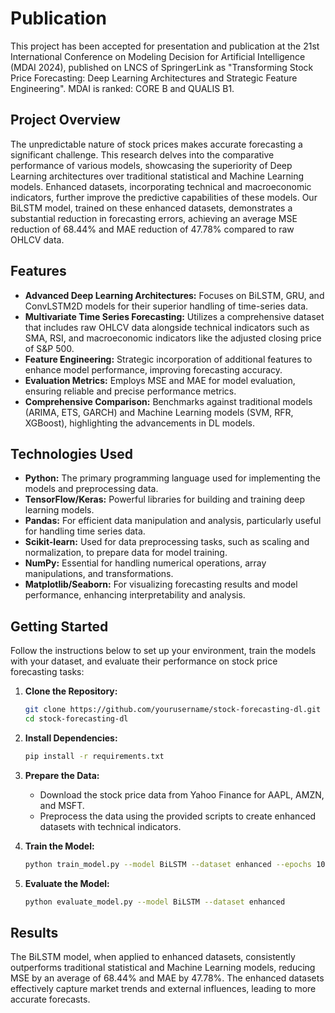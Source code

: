 # Publication 
This project has been accepted for presentation and publication at the 21st International Conference on Modeling Decision for Artificial Intelligence (MDAI 2024), published on LNCS of SpringerLink as "Transforming Stock Price Forecasting: Deep Learning Architectures and Strategic Feature Engineering". MDAI is ranked: CORE B and QUALIS B1.

## Project Overview

The unpredictable nature of stock prices makes accurate forecasting a significant challenge. This research delves into the comparative performance of various models, showcasing the superiority of Deep Learning architectures over traditional statistical and Machine Learning models. Enhanced datasets, incorporating technical and macroeconomic indicators, further improve the predictive capabilities of these models. Our BiLSTM model, trained on these enhanced datasets, demonstrates a substantial reduction in forecasting errors, achieving an average MSE reduction of 68.44% and MAE reduction of 47.78% compared to raw OHLCV data.

## Features

- **Advanced Deep Learning Architectures:** Focuses on BiLSTM, GRU, and ConvLSTM2D models for their superior handling of time-series data.
- **Multivariate Time Series Forecasting:** Utilizes a comprehensive dataset that includes raw OHLCV data alongside technical indicators such as SMA, RSI, and macroeconomic indicators like the adjusted closing price of S&P 500.
- **Feature Engineering:** Strategic incorporation of additional features to enhance model performance, improving forecasting accuracy.
- **Evaluation Metrics:** Employs MSE and MAE for model evaluation, ensuring reliable and precise performance metrics.
- **Comprehensive Comparison:** Benchmarks against traditional models (ARIMA, ETS, GARCH) and Machine Learning models (SVM, RFR, XGBoost), highlighting the advancements in DL models.

## Technologies Used

- **Python:** The primary programming language used for implementing the models and preprocessing data.
- **TensorFlow/Keras:** Powerful libraries for building and training deep learning models.
- **Pandas:** For efficient data manipulation and analysis, particularly useful for handling time series data.
- **Scikit-learn:** Used for data preprocessing tasks, such as scaling and normalization, to prepare data for model training.
- **NumPy:** Essential for handling numerical operations, array manipulations, and transformations.
- **Matplotlib/Seaborn:** For visualizing forecasting results and model performance, enhancing interpretability and analysis.

## Getting Started

Follow the instructions below to set up your environment, train the models with your dataset, and evaluate their performance on stock price forecasting tasks:

1. **Clone the Repository:**
    ```bash
    git clone https://github.com/yourusername/stock-forecasting-dl.git
    cd stock-forecasting-dl
    ```

2. **Install Dependencies:**
    ```bash
    pip install -r requirements.txt
    ```

3. **Prepare the Data:**
    - Download the stock price data from Yahoo Finance for AAPL, AMZN, and MSFT.
    - Preprocess the data using the provided scripts to create enhanced datasets with technical indicators.

4. **Train the Model:**
    ```bash
    python train_model.py --model BiLSTM --dataset enhanced --epochs 100
    ```

5. **Evaluate the Model:**
    ```bash
    python evaluate_model.py --model BiLSTM --dataset enhanced
    ```

## Results

The BiLSTM model, when applied to enhanced datasets, consistently outperforms traditional statistical and Machine Learning models, reducing MSE by an average of 68.44% and MAE by 47.78%. The enhanced datasets effectively capture market trends and external influences, leading to more accurate forecasts.




